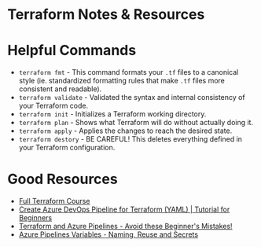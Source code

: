 # Terraform Notes & Resources

# Helpful Commands
- `terraform fmt` - This command formats your `.tf` files to a canonical style (ie. standardized formatting rules that make `.tf` files more consistent and readable).
- `terraform validate` - Validated the syntax and internal consistency of your Terraform code.
- `terraform init` - Initializes a Terraform working directory.
- `terraform plan` - Shows what Terraform will do without actually doing it.
- `terraform apply` - Applies the changes to reach the desired state.
- `terraform destory` - BE CAREFUL! This deletes everything defined in your Terraform configuration.

# Good Resources
- [Full Terraform Course](https://www.youtube.com/watch?v=V53AHWun17s&t=582s)
- [Create Azure DevOps Pipeline for Terraform (YAML) | Tutorial for Beginners](https://www.youtube.com/watch?v=4CEAzsdVn4Q&t=597s)
- [Terraform and Azure Pipelines - Avoid these Beginner's Mistakes!](https://www.youtube.com/watch?v=UaehcmoMAFc&t=144s)
- [Azure Pipelines Variables - Naming, Reuse and Secrets](https://www.youtube.com/watch?v=55A6v0mu64g)

